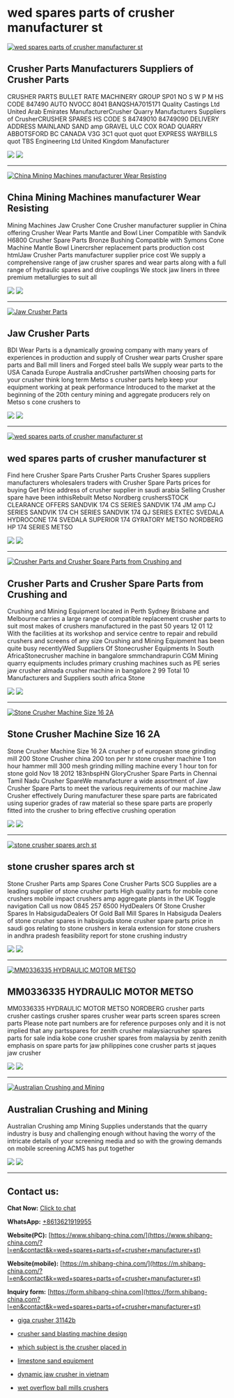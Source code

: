 # wed spares parts of crusher manufacturer st

<a href="https://swt.shibang-china.com/?l=en&img&k=wed+spares+parts+of+crusher+manufacturer+st" target="_blank">![wed spares parts of crusher manufacturer st](http://static.shibang-china.com/all-800x300/1231.jpg)</a>

## Crusher Parts Manufacturers Suppliers of Crusher Parts
CRUSHER PARTS BULLET RATE MACHINERY GROUP SP01 NO S W P M HS CODE 847490 AUTO NVOCC 8041 BANQSHA7015171 Quality Castings Ltd United Arab Emirates ManufacturerCrusher Quarry Manufacturers Suppliers of CrusherCRUSHER SPARES HS CODE S 84749010 84749090 DELIVERY ADDRESS MAINLAND SAND amp GRAVEL ULC COX ROAD QUARRY ABBOTSFORD BC CANADA V3G 3C1 quot quot quot EXPRESS WAYBILLS quot TBS Engineering Ltd United Kingdom Manufacturer


<a href="https://whatsapp.shibangsoft.com/WhatsApp.php" target="_blank" title="WhatsApp">![](http://static.shibang-china.com/icon/whatsapp.png)</a> <a href="https://swt.shibang-china.com/?l=en&icon&k=wed+spares+parts+of+crusher+manufacturer+st" target="_blank">![](http://static.shibang-china.com/icon/chat-en.png)</a>

---

<a href="https://swt.shibang-china.com/?l=en&img&k=wed+spares+parts+of+crusher+manufacturer+st" target="_blank">![China Mining Machines manufacturer Wear Resisting](http://static.shibang-china.com/all-800x300/1491.jpg)</a>

## China Mining Machines manufacturer Wear Resisting
Mining Machines Jaw Crusher Cone Crusher manufacturer supplier in China offering Crusher Wear Parts Mantle and Bowl Liner Compatible with Sandvik H6800 Crusher Spare Parts Bronze Bushing Compatible with Symons Cone Machine Mantle Bowl Linercrsher replacement parts production cost htmlJaw Crusher Parts manufacturer supplier price cost We supply a comprehensive range of jaw crusher spares and wear parts along with a full range of hydraulic spares and drive couplings We stock jaw liners in three premium metallurgies to suit all


<a href="https://whatsapp.shibangsoft.com/WhatsApp.php" target="_blank" title="WhatsApp">![](http://static.shibang-china.com/icon/whatsapp.png)</a> <a href="https://swt.shibang-china.com/?l=en&icon&k=wed+spares+parts+of+crusher+manufacturer+st" target="_blank">![](http://static.shibang-china.com/icon/chat-en.png)</a>

---

<a href="https://swt.shibang-china.com/?l=en&img&k=wed+spares+parts+of+crusher+manufacturer+st" target="_blank">![Jaw Crusher Parts](http://static.shibang-china.com/all-800x300/779.jpg)</a>

## Jaw Crusher Parts
BDI Wear Parts is a dynamically growing company with many years of experiences in production and supply of Crusher wear parts Crusher spare parts and Ball mill liners and Forged steel balls We supply wear parts to the USA Canada Europe Australia andCrusher partsWhen choosing parts for your crusher think long term Metso s crusher parts help keep your equipment working at peak performance Introduced to the market at the beginning of the 20th century mining and aggregate producers rely on Metso s cone crushers to


<a href="https://whatsapp.shibangsoft.com/WhatsApp.php" target="_blank" title="WhatsApp">![](http://static.shibang-china.com/icon/whatsapp.png)</a> <a href="https://swt.shibang-china.com/?l=en&icon&k=wed+spares+parts+of+crusher+manufacturer+st" target="_blank">![](http://static.shibang-china.com/icon/chat-en.png)</a>

---

<a href="https://swt.shibang-china.com/?l=en&img&k=wed+spares+parts+of+crusher+manufacturer+st" target="_blank">![wed spares parts of crusher manufacturer st](http://static.shibang-china.com/all-800x300/219.jpg)</a>

## wed spares parts of crusher manufacturer st
Find here Crusher Spare Parts Crusher Parts Crusher Spares suppliers manufacturers wholesalers traders with Crusher Spare Parts prices for buying Get Price address of crusher supplier in saudi arabia Selling Crusher spare have been inthisRebuilt Metso Nordberg crushersSTOCK CLEARANCE OFFERS SANDVIK 174 CS SERIES SANDVIK 174 JM amp CJ SERIES SANDVIK 174 CH SERIES SANDVIK 174 QJ SERIES EXTEC SVEDALA HYDROCONE 174 SVEDALA SUPERIOR 174 GYRATORY METSO NORDBERG HP 174 SERIES METSO


<a href="https://whatsapp.shibangsoft.com/WhatsApp.php" target="_blank" title="WhatsApp">![](http://static.shibang-china.com/icon/whatsapp.png)</a> <a href="https://swt.shibang-china.com/?l=en&icon&k=wed+spares+parts+of+crusher+manufacturer+st" target="_blank">![](http://static.shibang-china.com/icon/chat-en.png)</a>

---

<a href="https://swt.shibang-china.com/?l=en&img&k=wed+spares+parts+of+crusher+manufacturer+st" target="_blank">![Crusher Parts and Crusher Spare Parts from Crushing and](http://static.shibang-china.com/all-800x300/724.jpg)</a>

## Crusher Parts and Crusher Spare Parts from Crushing and
Crushing and Mining Equipment located in Perth Sydney Brisbane and Melbourne carries a large range of compatible replacement crusher parts to suit most makes of crushers manufactured in the past 50 years 12 01 12 With the facilities at its workshop and service centre to repair and rebuild crushers and screens of any size Crushing and Mining Equipment has been quite busy recentlyWed Suppliers Of Stonecrusher Equipments In South AfricaStonecrusher machine in bangalore smmchandrapurin CGM Mining quarry equipments includes primary crushing machines such as PE series jaw crusher almada crusher machine in bangalore 2 99 Total 10 Manufacturers and Suppliers south africa Stone


<a href="https://whatsapp.shibangsoft.com/WhatsApp.php" target="_blank" title="WhatsApp">![](http://static.shibang-china.com/icon/whatsapp.png)</a> <a href="https://swt.shibang-china.com/?l=en&icon&k=wed+spares+parts+of+crusher+manufacturer+st" target="_blank">![](http://static.shibang-china.com/icon/chat-en.png)</a>

---

<a href="https://swt.shibang-china.com/?l=en&img&k=wed+spares+parts+of+crusher+manufacturer+st" target="_blank">![Stone Crusher Machine Size 16 2A](http://static.shibang-china.com/all-800x300/740.jpg)</a>

## Stone Crusher Machine Size 16 2A
Stone Crusher Machine Size 16 2A crusher p of european stone grinding mill 200 Stone Crusher china 200 ton per hr stone crusher machine 1 ton hour hammer mill 300 mesh grinding milling machine every 1 hour ton for stone gold Nov 18 2012 183nbspHN GloryCrusher Spare Parts in Chennai Tamil Nadu Crusher SpareWe manufacturer a wide assortment of Jaw Crusher Spare Parts to meet the various requirements of our machine Jaw Crusher effectively During manufacturer these spare parts are fabricated using superior grades of raw material so these spare parts are properly fitted into the crusher to bring effective crushing operation


<a href="https://whatsapp.shibangsoft.com/WhatsApp.php" target="_blank" title="WhatsApp">![](http://static.shibang-china.com/icon/whatsapp.png)</a> <a href="https://swt.shibang-china.com/?l=en&icon&k=wed+spares+parts+of+crusher+manufacturer+st" target="_blank">![](http://static.shibang-china.com/icon/chat-en.png)</a>

---

<a href="https://swt.shibang-china.com/?l=en&img&k=wed+spares+parts+of+crusher+manufacturer+st" target="_blank">![stone crusher spares arch st](http://static.shibang-china.com/all-800x300/922.jpg)</a>

## stone crusher spares arch st
Stone Crusher Parts amp Spares Cone Crusher Parts SCG Supplies are a leading supplier of stone crusher parts High quality parts for mobile cone crushers mobile impact crushers amp aggregate plants in the UK Toggle navigation Call us now 0845 257 6500 HydDealers Of Stone Crusher Spares In HabsigudaDealers Of Gold Ball Mill Spares In Habsiguda Dealers of stone crusher spares in habsiguda stone crusher spare parts price in saudi gos relating to stone crushers in kerala extension for stone crushers in andhra pradesh feasibility report for stone crushing industry


<a href="https://whatsapp.shibangsoft.com/WhatsApp.php" target="_blank" title="WhatsApp">![](http://static.shibang-china.com/icon/whatsapp.png)</a> <a href="https://swt.shibang-china.com/?l=en&icon&k=wed+spares+parts+of+crusher+manufacturer+st" target="_blank">![](http://static.shibang-china.com/icon/chat-en.png)</a>

---

<a href="https://swt.shibang-china.com/?l=en&img&k=wed+spares+parts+of+crusher+manufacturer+st" target="_blank">![MM0336335 HYDRAULIC MOTOR METSO](http://static.shibang-china.com/all-800x300/389.jpg)</a>

## MM0336335 HYDRAULIC MOTOR METSO
MM0336335 HYDRAULIC MOTOR METSO NORDBERG  crusher parts crusher castings crusher spares crusher wear parts screen spares screen parts Please note part numbers are for reference purposes only and it is not implied that any partsspares for zenith crusher malaysiacrusher spares parts for sale india kobe cone crusher spares from malaysia by zenith zenith emphasis on spare parts for jaw philippines cone crusher parts st jaques jaw crusher


<a href="https://whatsapp.shibangsoft.com/WhatsApp.php" target="_blank" title="WhatsApp">![](http://static.shibang-china.com/icon/whatsapp.png)</a> <a href="https://swt.shibang-china.com/?l=en&icon&k=wed+spares+parts+of+crusher+manufacturer+st" target="_blank">![](http://static.shibang-china.com/icon/chat-en.png)</a>

---

<a href="https://swt.shibang-china.com/?l=en&img&k=wed+spares+parts+of+crusher+manufacturer+st" target="_blank">![Australian Crushing and Mining](http://static.shibang-china.com/all-800x300/651.jpg)</a>

## Australian Crushing and Mining
Australian Crushing amp Mining Supplies understands that the quarry industry is busy and challenging enough without having the worry of the intricate details of your screening media and so with the growing demands on mobile screening ACMS has put together

<a href="https://whatsapp.shibangsoft.com/WhatsApp.php" target="_blank" title="WhatsApp">![](http://static.shibang-china.com/icon/whatsapp.png)</a> <a href="https://swt.shibang-china.com/?l=en&icon&k=wed+spares+parts+of+crusher+manufacturer+st" target="_blank">![](http://static.shibang-china.com/icon/chat-en.png)</a>

---
## Contact us:

**Chat Now:** [Click to chat](https://swt.shibang-china.com?l=en&contact&k=wed+spares+parts+of+crusher+manufacturer+st)

**WhatsApp:**  [+8613621919955](https://whatsapp.shibangsoft.com/WhatsApp.php)

**Website(PC):** [https://www.shibang-china.com/](https://www.shibang-china.com/?l=en&contact&k=wed+spares+parts+of+crusher+manufacturer+st)

**Website(mobile):** [https://m.shibang-china.com/](https://m.shibang-china.com/?l=en&contact&k=wed+spares+parts+of+crusher+manufacturer+st)

**Inquiry form:** [https://form.shibang-china.com](https://form.shibang-china.com?l=en&contact&k=wed+spares+parts+of+crusher+manufacturer+st)

* [giga crusher 31142b](../166/giga%20crusher%2031142b.md)

* [crusher sand blasting machine design](../166/crusher%20sand%20blasting%20machine%20design.md)

* [which subject is the crusher placed in ](../167/which%20subject%20is%20the%20crusher%20placed%20in%20.md)

* [limestone sand equipment](../168/limestone%20sand%20equipment.md)

* [dynamic jaw crusher in vietnam](../167/dynamic%20jaw%20crusher%20in%20vietnam.md)

* [wet overflow ball mills crushers](../165/wet%20overflow%20ball%20mills%20crushers.md)